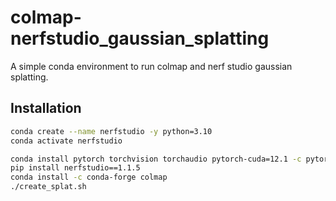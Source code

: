 # colmap-nerfstudio_gaussian_splatting
A simple conda environment to run colmap and nerf studio gaussian splatting.

## Installation

```bash
conda create --name nerfstudio -y python=3.10
conda activate nerfstudio

conda install pytorch torchvision torchaudio pytorch-cuda=12.1 -c pytorch -c nvidia
pip install nerfstudio==1.1.5
conda install -c conda-forge colmap
./create_splat.sh
```
